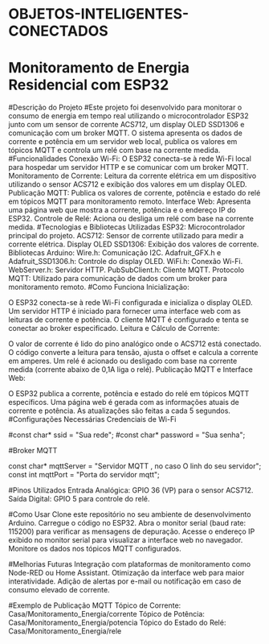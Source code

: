 # OBJETOS-INTELIGENTES-CONECTADOS
# Monitoramento de Energia Residencial com ESP32
#Descrição do Projeto
#Este projeto foi desenvolvido para monitorar o consumo de energia em tempo real utilizando o microcontrolador ESP32 junto com um sensor de corrente ACS712, um display OLED SSD1306 e comunicação com um broker MQTT. O sistema apresenta os dados de corrente e potência em um servidor web local, publica os valores em tópicos MQTT e controla um relé com base na corrente medida.
#Funcionalidades
Conexão Wi-Fi: O ESP32 conecta-se à rede Wi-Fi local para hospedar um servidor HTTP e se comunicar com um broker MQTT.
Monitoramento de Corrente: Leitura da corrente elétrica em um dispositivo utilizando o sensor ACS712 e exibição dos valores em um display OLED.
Publicação MQTT: Publica os valores de corrente, potência e estado do relé em tópicos MQTT para monitoramento remoto.
Interface Web: Apresenta uma página web que mostra a corrente, potência e o endereço IP do ESP32.
Controle de Relé: Aciona ou desliga um relé com base na corrente medida.
#Tecnologias e Bibliotecas Utilizadas
ESP32: Microcontrolador principal do projeto.
ACS712: Sensor de corrente utilizado para medir a corrente elétrica.
Display OLED SSD1306: Exibição dos valores de corrente.
Bibliotecas Arduino:
Wire.h: Comunicação I2C.
Adafruit_GFX.h e Adafruit_SSD1306.h: Controle do display OLED.
WiFi.h: Conexão Wi-Fi.
WebServer.h: Servidor HTTP.
PubSubClient.h: Cliente MQTT.
Protocolo MQTT: Utilizado para comunicação de dados com um broker para monitoramento remoto.
#Como Funciona
Inicialização:

O ESP32 conecta-se à rede Wi-Fi configurada e inicializa o display OLED.
Um servidor HTTP é iniciado para fornecer uma interface web com as leituras de corrente e potência.
O cliente MQTT é configurado e tenta se conectar ao broker especificado.
Leitura e Cálculo de Corrente:

O valor de corrente é lido do pino analógico onde o ACS712 está conectado.
O código converte a leitura para tensão, ajusta o offset e calcula a corrente em amperes.
Um relé é acionado ou desligado com base na corrente medida (corrente abaixo de 0,1A liga o relé).
Publicação MQTT e Interface Web:

O ESP32 publica a corrente, potência e estado do relé em tópicos MQTT específicos.
Uma página web é gerada com as informações atuais de corrente e potência.
As atualizações são feitas a cada 5 segundos.
#Configurações Necessárias
Credenciais de Wi-Fi


#const char* ssid = "Sua rede";
#const char* password = "Sua senha";

#Broker MQTT

const char* mqttServer = "Servidor MQTT , no caso O linh do seu servidor";
const int mqttPort = "Porta do servidor mqtt";

#Pinos Utilizados
Entrada Analógica: GPIO 36 (VP) para o sensor ACS712.
Saída Digital: GPIO 5 para controle do relé.

#Como Usar
Clone este repositório no seu ambiente de desenvolvimento Arduino.
Carregue o código no ESP32.
Abra o monitor serial (baud rate: 115200) para verificar as mensagens de depuração.
Acesse o endereço IP exibido no monitor serial para visualizar a interface web no navegador.
Monitore os dados nos tópicos MQTT configurados.

#Melhorias Futuras
Integração com plataformas de monitoramento como Node-RED ou Home Assistant.
Otimização da interface web para maior interatividade.
Adição de alertas por e-mail ou notificação em caso de consumo elevado de corrente.

#Exemplo de Publicação MQTT
Tópico de Corrente: Casa/Monitoramento_Energia/corrente
Tópico de Potência: Casa/Monitoramento_Energia/potencia
Tópico do Estado do Relé: Casa/Monitoramento_Energia/rele



